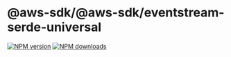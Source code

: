 # @aws-sdk/@aws-sdk/eventstream-serde-universal

[![NPM version](https://img.shields.io/npm/v/@aws-sdk/@aws-sdk/eventstream-serde-universal/beta.svg)](https://www.npmjs.com/package/@aws-sdk/@aws-sdk/eventstream-serde-universal)
[![NPM downloads](https://img.shields.io/npm/dm/@aws-sdk/@aws-sdk/eventstream-serde-universal.svg)](https://www.npmjs.com/package/@aws-sdk/@aws-sdk/eventstream-serde-universal)
